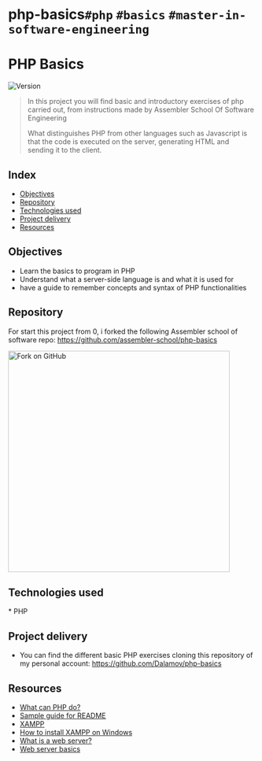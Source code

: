 # php-basics`#php` `#basics` `#master-in-software-engineering`

# PHP Basics <!-- omit in toc -->

<p>
  <img alt="Version" src="https://img.shields.io/badge/version-1.0-blue.svg?cacheSeconds=2592000" />
</p>

> In this project you will find basic and introductory exercises of php carried out, from instructions made by Assembler School Of Software Engineering
>
> What distinguishes PHP from other languages ​​such as Javascript is that the code is executed on the server, generating HTML and sending it to the client.

## Index <!-- omit in toc -->

- [Objectives](#requirements)
- [Repository](#repository)
- [Technologies used](#technologies-used)
- [Project delivery](#project-delivery)
- [Resources](#resources)

## Objectives

- Learn the basics to program in PHP
- Understand what a server-side language is and what it is used for
- have a guide to remember concepts and syntax of PHP functionalities

## Repository

For start this project from 0, i forked the following Assembler school of software repo: https://github.com/assembler-school/php-basics


<img src="https://docs.github.com/assets/images/help/repository/fork_button.jpg" alt="Fork on GitHub" width='450'>

## Technologies used

\* PHP

## Project delivery

- You can find the different basic PHP exercises cloning this repository of my personal account: https://github.com/Dalamov/php-basics


## Resources

- [What can PHP do?](https://www.php.net/manual/es/intro-whatcando.php)
- [Sample guide for README](https://gist.github.com/Villanuevand/6386899f70346d4580c723232524d35a)
- [XAMPP](https://www.apachefriends.org/es/index.html)
- [How to install XAMPP on Windows](https://www.youtube.com/watch?v=h6DEDm7C37A)
- [What is a web server?](https://www.youtube.com/watch?v=Yt1nesKi5Ec)
- [Web server basics](https://www.youtube.com/watch?v=3VqfpVKvlxQ)

